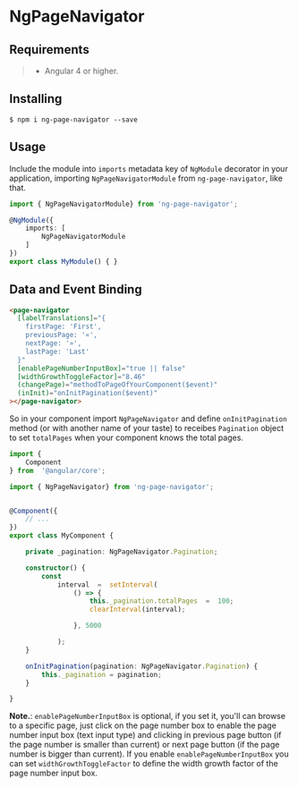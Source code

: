 # NgPageNavigator	

## Requirements

>- Angular 4 or higher.

## Installing

	$ npm i ng-page-navigator --save

## Usage

Include the module into `imports` metadata key of `NgModule` decorator in your application, importing `NgPageNavigatorModule` from `ng-page-navigator`, like that.

```typescript
import { NgPageNavigatorModule} from 'ng-page-navigator';

@NgModule({
    imports: [
        NgPageNavigatorModule
    ]
})
export class MyModule() { }
```

## Data and Event Binding

```html
<page-navigator
  [labelTranslations]="{
    firstPage: 'First',
    previousPage: '«',
    nextPage: '»',
    lastPage: 'Last'
  }"
  [enablePageNumberInputBox]="true || false"
  [widthGrowthToggleFactor]="8.46"
  (changePage)="methodToPageOfYourComponent($event)"
  (inInit)="onInitPagination($event)"
></page-navigator>
```

So in your component import `NgPageNavigator` and define `onInitPagination` method (or with another name of your taste) to receibes `Pagination` object to set `totalPages` when your component knows the total pages.

```typescript
import {
    Component
} from  '@angular/core';

import { NgPageNavigator} from 'ng-page-navigator';


@Component({
    // ...
})
export class MyComponent {

    private _pagination: NgPageNavigator.Pagination;

    constructor() {
        const
            interval  =  setInterval(
                () => {
                    this._pagination.totalPages  =  100;
                    clearInterval(interval);

                }, 5000

            );
    }

    onInitPagination(pagination: NgPageNavigator.Pagination) {
        this._pagination = pagination;
    }

}
```

**Note.**: `enablePageNumberInputBox` is optional, if you set it, you'll can browse to a specific page, just click on the page number box to enable the page number input box (text input type) and clicking in previous page button (if the page number is smaller than current) or next page button (if the page number is bigger than current). If you enable `enablePageNumberInputBox` you can set `widthGrowthToggleFactor` to define the width growth factor of the page number input box.

